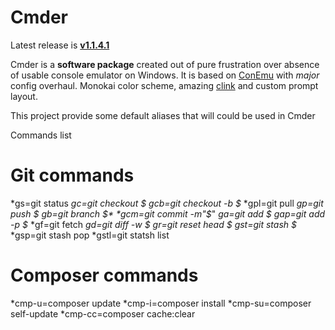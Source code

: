 # Cmder

Latest release is **[v1.1.4.1](https://github.com/bliker/cmder/releases/tag/v1.1.4.1)**

Cmder is a **software package** created out of pure frustration over absence of usable console emulator on Windows. It is based on [ConEmu](https://code.google.com/p/conemu-maximus5/) with *major* config overhaul. Monokai color scheme, amazing [clink](https://github.com/mridgers/clink) and custom prompt layout.

This project provide some default aliases that will could be used in Cmder

Commands list

# Git commands
*gs=git status
*gc=git checkout $*
*gcb=git checkout -b $*
*gpl=git pull
*gp=git push $*
*gb=git branch $*
*gcm=git commit -m"$*"
*ga=git add $*
*gap=git add -p $*
*gf=git fetch
*gd=git diff -w $*
*gr=git reset head $*
*gst=git stash $*
*gsp=git stash pop
*gstl=git statsh list

# Composer commands
*cmp-u=composer update
*cmp-i=composer install
*cmp-su=composer self-update
*cmp-cc=composer cache:clear